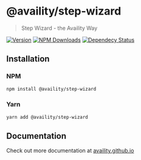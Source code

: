 # @availity/step-wizard

> Step Wizard - the Availity Way

[![Version](https://img.shields.io/npm/v/@availity/step-wizard.svg?style=for-the-badge)](https://www.npmjs.com/package/@availity/step-wizard)
[![NPM Downloads](https://img.shields.io/npm/dt/@availity/step-wizard.svg?style=for-the-badge)](https://www.npmjs.com/package/@availity/step-wizard)
[![Dependecy Status](https://img.shields.io/librariesio/release/npm/@availity/step-wizard?style=for-the-badge)](https://github.com/Availity/availity-react/blob/master/packages/step-wizard/package.json)

## Installation

### NPM

```bash
npm install @availity/step-wizard
```

### Yarn

```bash
yarn add @availity/step-wizard
```

## Documentation

Check out more documentation at [availity.github.io](https://availity.github.io/availity-react/components/step-wizard/)
